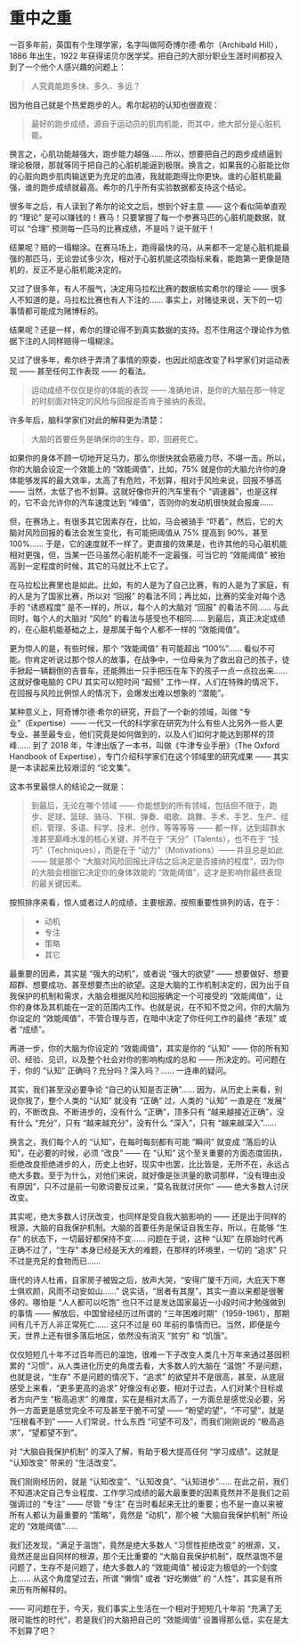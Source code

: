 # 重中之重

一百多年前，英国有个生理学家，名字叫做阿奇博尔德·希尔（Archibald Hill），1886 年出生，1922 年获得诺贝尔医学奖。把自己的大部分职业生涯时间都投入到了一个他个人感兴趣的问题上：

> 人究竟能跑多快、多久、多远？

因为他自己就是个热爱跑步的人。希尔起初的认知也很直观：

> 最好的跑步成绩，源自于运动员的肌肉机能，而其中，绝大部分是心脏机能。

换言之，心肌功能越强大，跑步能力越强…… 所以，想要把自己的跑步成绩逼到理论极限，那就等同于把自己的心脏机能逼到极限。换言之，如果我的心脏能比你的心脏向跑步肌肉输送更为充足的血液，我就能跑得比你更快。谁的心脏机能最强，谁的跑步成绩就最高。希尔的几乎所有实验数据都支持这个结论。

很多年之后，有人读到了希尔的论文之后，想到个好主意 —— 这个看似简单直观的 “理论” 是可以赚钱的！赛马！只要掌握了每一个参赛马匹的心脏机能数据，就可以 “合理” 预测每一匹马的比赛成绩，不是吗？说干就干！

结果呢？赔的一塌糊涂。在赛马场上，跑得最快的马，从来都不一定是心脏机能最强的那匹马，无论尝试多少次，相对于心脏机能这项指标来看，能跑第一更像是随机的，反正不是心脏机能决定的。

又过了很多年，有人不服气，决定用马拉松比赛的数据核实希尔的理论 —— 很多人不知道的是，马拉松比赛也有人下注的…… 事实上，对赌徒来说，天下的一切事情都可能成为赌博标的。

结果呢？还是一样，希尔的理论得不到真实数据的支持。忍不住用这个理论作为依据下注的人同样赔得一塌糊涂。

又过了很多年，希尔终于弄清了事情的原委，也因此彻底改变了科学家们对运动表现 —— 甚至任何工作表现 —— 的看法。

> 运动成绩不仅仅是你的体能的表现 —— 准确地讲，是你的大脑在那一特定的时刻面对特定的风险与回报是否肯于接纳的表现。

许多年后，脑科学家们对此的解释更为清楚：

> 大脑的首要任务是确保你的生存，即，回避死亡。

如果你的身体不顾一切地开足马力，那么你很快就会筋疲力尽，不堪一击。所以，你的大脑会设定一个效能上的 “效能阈值”，比如，75% 就是你的大脑允许你的身体能够发挥的最大效率，太高了有危险，不划算，相对于风险来说，回报不够高 —— 当然，太低了也不划算。这就好像你开的汽车里有个 “调速器”，也是这样的，它不会允许你的汽车速度达到 “峰值”，否则你的发动机很快就会报废……

但，在赛场上，有很多其它因素存在，比如，马会被骑手 “吓着”，然后，它的大脑对风险回报的看法会发生变化，有可能把阈值从 75% 提高到 90%，甚至 100%…… 于是，它的速度就不一样了。更直接的效果是，也许其他的马心脏机能相对更强，但，当某一匹马虽然心脏机能不一定最强，可当它的 “效能阈值” 被抬高到一定程度的时候，其它的马就比不上它了。

在马拉松比赛里也是如此。比如，有的人是为了自己比赛，有的人是为了家庭，有的人是为了国家比赛，所以对 “回报” 的看法不同；再比如，比赛的奖金对每个选手的 “诱惑程度” 是不一样的，所以，每个人的大脑对 “回报” 的看法不同…… 与此同时，每个人的大脑对 “风险” 的看法与感受也不相同…… 到最后，真正决定成绩的，在心脏机能基础之上，是那属于每个人都不一样的 “效能阈值”。

更为惊人的是，有些时候，那个 “效能阈值” 有可能超出 “100%”…… 看似不可能。你肯定听说过那个惊人的故事，在战争中，一位母亲为了救出自己的孩子，徒手掀起一辆翻倒的吉普车，还能腾出一只手把压在车下的孩子一点一点拉出来…… 这就好像电脑的 CPU 其实可以短时间 “超频” 工作一样，人们在特殊的情况下，在回报与风险比例惊人的情况下，会爆发出难以想象的 “潜能”。

某种意义上，阿奇博尔德·希尔的研究，开启了一个新的领域，叫做 “专业”（Expertise）—— 一代又一代的科学家在研究为什么有些人比另外一些人更专业、甚至最专业，他们究竟是如何做到的，以及人们如何才能达到那样的顶峰…… 到了 2018 年，牛津出版了一本书，叫做《牛津专业手册》（The Oxford Handbook of Expertise），专门介绍科学家们在这个领域里的研究成果 —— 其实是一本读起来比较艰涩的 “论文集”。

这本书里最惊人的结论之一就是：

> 到最后，无论在哪个领域 —— 你能想到的所有领域，包括但不限于，跑步、足球、篮球、骑马、下棋、弹奏、唱歌、跳舞、手术、手艺、生产、组织、管理、多语、科学、技术、创作，等等等等 —— 都一样，达到超群水准甚至巅峰水准的核心关键，并不在于 “天分”（Talents），也不在于 “技巧”（Techniques），而是在于 “动力”（Motivations）—— 并且总是如此 —— 就是那个 “大脑对风险回报比评估之后决定是否接纳的程度”，因为你的大脑会根据它决定你的身体效能的 “效能阈值”，这才是影响你最终表现的最关键因素。

按照排序来看，惊人或者过人的成绩，主要根源，按照重要性排列的话，在于：

> * 动机
> * 专注
> * 策略
> * 其它

最重要的因素，其实是 “强大的动机”，或者说 “强大的欲望” —— 想要做好、想要超群、想要成功、甚至想要杰出的欲望。这是大脑的工作机制决定的，因为出于自我保护的机制和需求，大脑会根据风险和回报确定一个可接受的 “效能阈值”，让你的身体及其机能在一定的范围内工作。也就是说，在不知不觉之间，你的大脑为你设定的 “效能阈值”，不管合理与否，在暗中决定了你任何工作的最终 “表现” 或者 “成绩”。

再进一步，你的大脑为你设定的 “效能阈值”，其实是你的 “认知” —— 你的所有知识、经验、见识，以及整个社会对你的影响构成的总和 —— 所决定的。可问题在于，你的 “认知” 正确吗？充分吗？深入吗？…… 一连串的疑问。

其实，我们甚至没必要争论 “自己的认知是否正确”…… 因为，从历史上来看，别说你我了，整个人类的 “认知” 就没有 “正确” 过，人类的 “认知” 一直是在 “发展” 的，不断改良、不断进步的，没有什么 “正确”，顶多只有 “越来越接近正确”，没有什么 “充分”，只有 “越来越充分”，没有什么 “深入”，只有 “越来越深入”……

换言之，我们每个人的 “认知”，在每时每刻都有可能 “瞬间” 就变成 “落后的认知”，在必要的时候，必须 “改良” —— 在 “认知” 这个至关重要的方面态度固执，拒绝改良拒绝进步的人，历史上也好，现实中也罢，比比皆是，无所不在，永远占绝大多数。至于为什么，对他们来说，就好像是张洪量的歌词那样，“没有理由没有原因”，只不过是前一句歌词要反过来，“莫名我就讨厌你” —— 绝大多数人讨厌改变。

其实呢，绝大多数人讨厌改变，也同样是受自我大脑影响的 —— 还是出于同样的根源，大脑的自我保护机制。大脑的首要任务是保证自我生存，所以，在能够 “生存” 的状态下，一切最好都保持不变…… 问题在于说，这种 “认知” 在原始时代再正确不过了，“生存” 本身已经是天大的难题，在那样的环境里，一切的 “追求” 只不过是充足的食物而已……

唐代的诗人杜甫，自家房子被毁之后，放声大哭，“安得广厦千万间，大庇天下寒士俱欢颜，风雨不动安如山……” 说实话，“居者有其屋”，其实一直以来都是很奢侈的。哪怕是 “人人都可以吃饱” 也只不过是发达国家最近一小段时间才勉强做到的事情 —— 解放后，中国曾经经历过所谓的 “三年困难时期”（1959-1961），那期间有几千万人非正常死亡…… 这只不过是 60 年前的事情而已。当然，即便是今天，世界上还有很多落后地区，依然没有消灭 “贫穷” 和 “饥饿”。

仅仅短短几十年不过百年而已的温饱，很难一下子改变人类几十万年来通过基因积累的 “习惯”，从人类进化历史的角度去看，大多数人的大脑在 “温饱” 不是问题，也就是说，“生存” 不是问题的情况下，“追求” 的欲望并不是很高，甚至，从底层感受上来看，“更多更高的追求” 好像没有必要，相对于过去，人们对某个目标或者方向产生 “极高追求” 的难度，实在是相对太高了，一方面总是感觉没必要，另外一方面更是感觉完全不可及甚至干脆不可望 —— “盼望的望”，“不可望”，就是 “压根看不到” —— 人们常说，什么东西 “可望不可及”，而我们刚刚说的 “极高追求”，“望都望不到”。

对 “大脑自我保护机制” 的深入了解，有助于极大提高任何 “学习成绩”。这就是 “认知改变” 带来的 “生活改变”。

我们刚刚经历的，就是 “认知改变”、“认知改良”、“认知进步”…… 在此之前，我们不知道决定自己专业程度、工作学习成绩的最大最重要的因素竟然并不是我们之前强调过的 “专注” —— 尽管 “专注” 在当时看起来无比的重要；也不是一直以来被所有人都认为最重要的 “策略”，竟然是 “动机”，那个被 “大脑自我保护机制” 所设定的 “效能阈值”……

我们还发现，“满足于温饱”，竟然是绝大多数人 “习惯性拒绝改变” 的根源，又，竟然还是出自同样的根源，那个无比重要的 “大脑自我保护机制”，既然温饱不是问题了，生存不是问题了，绝大多数人的 “效能阈值” 被设定为极低的一个刻度上…… 从这个角度望过去，所谓 “懒惰” 或者 “好吃懒做” 的 “人性”，其实是有所来历有所解释的。

 —— 可问题在于，今天，我们事实上生活在一个相对于短短几十年前 “充满了无限可能性的时代”，若是我们的大脑把自己的 “效能阈值” 设置得那么低，实在是太不划算了吧？


